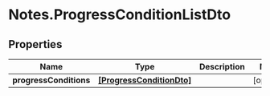 # Notes.ProgressConditionListDto

## Properties
Name | Type | Description | Notes
------------ | ------------- | ------------- | -------------
**progressConditions** | [**[ProgressConditionDto]**](ProgressConditionDto.md) |  | [optional] 
